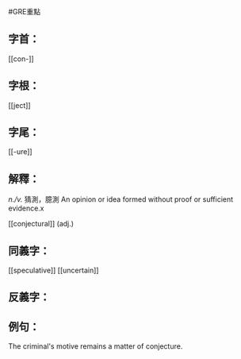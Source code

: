 #GRE重點 
## 字首：
[[con-]]

## 字根：
[[ject]]

## 字尾：
[[-ure]]


## 解釋：
*n./v.*
猜測，臆測
An opinion or idea formed without proof or sufficient evidence.x

[[conjectural]] (adj.)

## 同義字：
[[speculative]]
[[uncertain]]

## 反義字：

## 例句：
The criminal's motive remains a matter of conjecture.